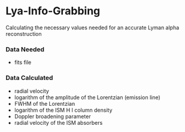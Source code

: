 # Lya-Info-Grabbing
Calculating the necessary values needed for an accurate Lyman alpha reconstruction


### Data Needed
- fits file


### Data Calculated
- radial velocity
- logarithm of the amplitude of the Lorentzian (emission line)
- FWHM of the Lorentzian
- logarithm of the ISM H I column density
- Doppler broadening parameter
- radial velocity of the ISM absorbers
 
